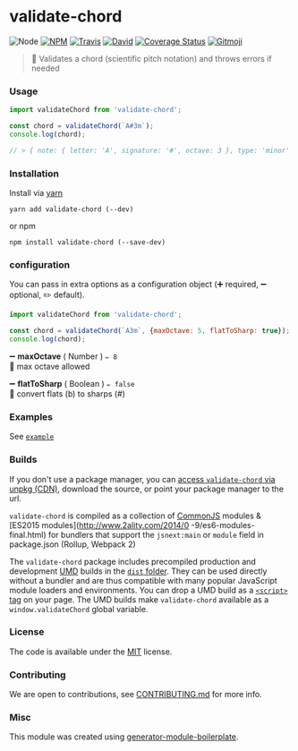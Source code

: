 # validate-chord

![Node](https://img.shields.io/node/v/validate-chord.svg?style=flat-square)
[![NPM](https://img.shields.io/npm/v/validate-chord.svg?style=flat-square)](https://www.npmjs.com/package/validate-chord)
[![Travis](https://img.shields.io/travis/duivvv/validate-chord/master.svg?style=flat-square)](https://travis-ci.org/duivvv/validate-chord)
[![David](https://img.shields.io/david/duivvv/validate-chord.svg?style=flat-square)](https://david-dm.org/duivvv/validate-chord)
[![Coverage Status](https://img.shields.io/coveralls/duivvv/validate-chord.svg?style=flat-square)](https://coveralls.io/github/duivvv/validate-chord)
[![Gitmoji](https://img.shields.io/badge/gitmoji-%20😜%20😍-FFDD67.svg?style=flat-square)](https://gitmoji.carloscuesta.me/)

> 🎼 Validates a chord (scientific pitch notation) and throws errors if needed

### Usage

```js
import validateChord from 'validate-chord';

const chord = validateChord(`A#3m`);
console.log(chord);

// > { note: { letter: 'A', signature: '#', octave: 3 }, type: 'minor' }
```

### Installation

Install via [yarn](https://github.com/yarnpkg/yarn)

	yarn add validate-chord (--dev)

or npm

	npm install validate-chord (--save-dev)


### configuration

You can pass in extra options as a configuration object (➕ required, ➖ optional, ✏️ default).

```js
import validateChord from 'validate-chord';

const chord = validateChord(`A3m`, {maxOctave: 5, flatToSharp: true});
console.log(chord);
```

➖ **maxOctave** ( Number ) ` ✏️ 8 `
<br/> 📝 max octave allowed

➖ **flatToSharp** ( Boolean ) ` ✏️ false `
<br/> 📝 convert flats (b) to sharps (#)

### Examples

See [`example`](example/script.js)

### Builds

If you don't use a package manager, you can [access `validate-chord` via unpkg (CDN)](https://unpkg.com/validate-chord/), download the source, or point your package manager to the url.

`validate-chord` is compiled as a collection of [CommonJS](http://webpack.github.io/docs/commonjs.html) modules & [ES2015 modules](http://www.2ality.com/2014/0
  -9/es6-modules-final.html) for bundlers that support the `jsnext:main` or `module` field in package.json (Rollup, Webpack 2)

The `validate-chord` package includes precompiled production and development [UMD](https://github.com/umdjs/umd) builds in the [`dist` folder](https://unpkg.com/validate-chord/dist/). They can be used directly without a bundler and are thus compatible with many popular JavaScript module loaders and environments. You can drop a UMD build as a [`<script>` tag](https://unpkg.com/validate-chord) on your page. The UMD builds make `validate-chord` available as a `window.validateChord` global variable.

### License

The code is available under the [MIT](LICENSE) license.

### Contributing

We are open to contributions, see [CONTRIBUTING.md](CONTRIBUTING.md) for more info.

### Misc

This module was created using [generator-module-boilerplate](https://github.com/duivvv/generator-module-boilerplate).
